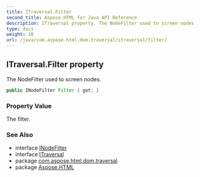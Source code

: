 ```yaml
---
title: ITraversal.Filter
second_title: Aspose.HTML for Java API Reference
description: ITraversal property. The NodeFilter used to screen nodes
type: docs
weight: 10
url: /java/com.aspose.html.dom.traversal/itraversal/filter/
---
```

## ITraversal.Filter property

The NodeFilter used to screen nodes.

```java
public INodeFilter Filter { get; }
```

### Property Value

The filter.

### See Also

* interface [INodeFilter](../../inodefilter/)
* interface [ITraversal](../)
* package [com.aspose.html.dom.traversal](../../../com.aspose.html.dom.traversal/)
* package [Aspose.HTML](../../../)
